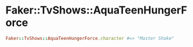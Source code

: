 # Faker::TvShows::AquaTeenHungerForce

```ruby
Faker::TvShows::AquaTeenHungerForce.character #=> "Master Shake"
```

